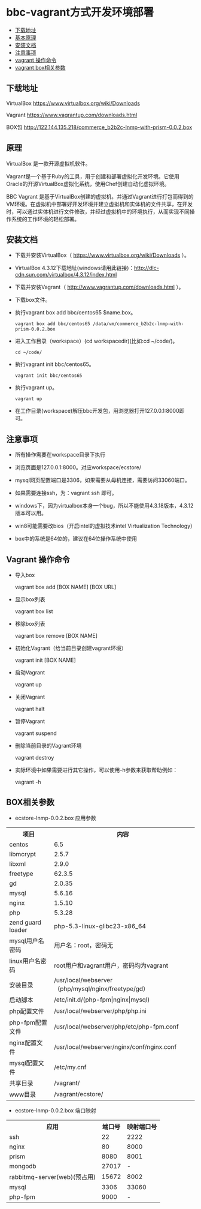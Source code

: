 # bbc-vagrant方式开发环境部署
- [下载地址](#down-load)
- [基本原理](#descript)
- [安装文档](#setup-doc)
- [注意事项](#notice)
- [vagrant 操作命令](#vagrant-command)
- [vagrant box相关参数](#box-params)

<a name='download'></a>
## 下载地址
VirtualBox https://www.virtualbox.org/wiki/Downloads

Vagrant https://www.vagrantup.com/downloads.html

BOX包 http://122.144.135.218/commerce_b2b2c-lnmp-with-prism-0.0.2.box

<a name='descript'></a>
## 原理
VirtualBox 是一款开源虚拟机软件。

Vagrant是一个基于Ruby的工具，用于创建和部署虚拟化开发环境。它使用Oracle的开源VirtualBox虚拟化系统，使用Chef创建自动化虚拟环境。

BBC Vagrant 是基于VirtualBox创建的虚拟机，并通过Vagrant进行打包而得到的VM环境。在虚拟机中部署好开发环境并建立虚拟机和实体机的文件共享，在开发时，可以通过实体机进行文件修改，并经过虚拟机中的环境执行，从而实现不同操作系统的工作环境的轻松部署。

<a name='setup-doc'></a>
## 安装文档
- 下载并安装VirtualBox（ https://www.virtualbox.org/wiki/Downloads ）。

- VirtualBox 4.3.12下载地址(windows请用此链接)：http://dlc-cdn.sun.com/virtualbox/4.3.12/index.html

- 下载并安装Vagrant（ http://www.vagrantup.com/downloads.html ）。

- 下载box文件。

- 执行vagrant box add bbc/centos65 $name.box。

      vagrant box add bbc/centos65 /data/vm/commerce_b2b2c-lnmp-with-prism-0.0.2.box

- 进入工作目录（workspace）(cd workspacedir)(比如:cd ~/code/)。

      cd ~/code/

- 执行vagrant init bbc/centos65。

      vagrant init bbc/centos65

- 执行vagrant up。

      vagrant up

- 在工作目录(workspace)解压bbc开发包，用浏览器打开127.0.0.1:8000即可。

<a name='notice'></a>
## 注意事项
- 所有操作需要在workspace目录下执行

- 浏览页面是127.0.0.1:8000。对应workspace/ecstore/

- mysql网页配置端口是3306，如果需要从母机连接，需要访问33060端口。

- 如果需要连接ssh，为：vagrant ssh 即可。

- windows下，因为virtualbox本身一个bug，所以不能使用4.3.18版本，4.3.12版本可以用。

- win8可能需要改bios（开启intel的虚拟技术intel Virtualization Technology）

- box中的系统是64位的，建议在64位操作系统中使用

<a name='vagrant-command'></a>
## Vagrant 操作命令
- 导入box

    vagrant box add [BOX NAME] [BOX URL]

- 显示box列表

    vagrant box list

- 移除box列表

    vagrant box remove [BOX NAME]

- 初始化Vagrant（给当前目录创建vagrant环境）

    vagrant init [BOX NAME]

- 启动Vagrant

    vagrant up

- 关闭Vagrant

    vagrant halt

- 暂停Vagrant

    vagrant suspend

- 删除当前目录的Vagrant环境

    vagrant destroy

- 实际环境中如果需要进行其它操作，可以使用-h参数来获取帮助例如：

    vagrant -h

<a name='box-params'></a>
## BOX相关参数
- ecstore-lnmp-0.0.2.box 应用参数
<table>
<tbody><tr>
<th>项目</th>

<th>内容</th>
</tr>

<tr>
<td>centos</td>

<td>6.5</td>
</tr>

<tr>
<td>libmcrypt</td>

<td>2.5.7</td>
</tr>

<tr>
<td>libxml</td>

<td>2.9.0</td>
</tr>

<tr>
<td>freetype</td>

<td>62.3.5</td>
</tr>

<tr>
<td>gd</td>

<td>2.0.35</td>
</tr>

<tr>
<td>mysql</td>

<td>5.6.16</td>
</tr>

<tr>
<td>nginx</td>

<td>1.5.10</td>
</tr>

<tr>
<td>php</td>

<td>5.3.28</td>
</tr>

<tr>
<td>zend guard loader</td>

<td>php-5.3-linux-glibc23-x86_64</td>
</tr>

<tr>
<td>mysql用户名密码</td>

<td>用户名：root，密码无</td>
</tr>

<tr>
<td>linux用户名密码</td>

<td>root用户和vagrant用户，密码均为vagrant</td>
</tr>

<tr>
<td>安装目录</td>

<td>/usr/local/webserver（php/mysql/nginx/freetype/gd）</td>
</tr>

<tr>
<td>启动脚本</td>

<td>/etc/init.d/(php-fpm|nginx|mysql)</td>
</tr>

<tr>
<td>php配置文件</td>

<td>/usr/local/webserver/php/php.ini</td>
</tr>

<tr>
<td>php-fpm配置文件</td>

<td>/usr/local/webserver/php/etc/php-fpm.conf</td>
</tr>

<tr>
<td>nginx配置文件</td>

<td>/usr/local/webserver/nginx/conf/nginx.conf</td>
</tr>

<tr>
<td>mysql配置文件</td>

<td>/etc/my.cnf</td>
</tr>

<tr>
<td>共享目录</td>

<td>/vagrant/</td>
</tr>

<tr>
<td>www目录</td>

<td>/vagrant/ecstore/</td>
</tr>
</tbody></table>

- ecstore-lnmp-0.0.2.box 端口映射
<table>
<tbody><tr>
<th>应用</th>

<th>端口号</th>

<th>映射端口号</th>
</tr>

<tr>
<td>ssh</td>

<td>22</td>

<td>2222</td>
</tr>

<tr>
<td>nginx</td>

<td>80</td>

<td>8000</td>
</tr>

<tr>
<td>prism</td>

<td>8080</td>

<td>8001</td>
</tr>

<tr>
<td>mongodb</td>

<td>27017</td>

<td>-</td>
</tr>

<tr>
<td>rabbitmq-server(web)(预占用)</td>

<td>15672</td>

<td>8002</td>
</tr>

<tr>
<td>mysql</td>

<td>3306</td>

<td>33060</td>
</tr>

<tr>
<td>php-fpm</td>

<td>9000</td>

<td>-</td>
</tr>
</tbody></table>


